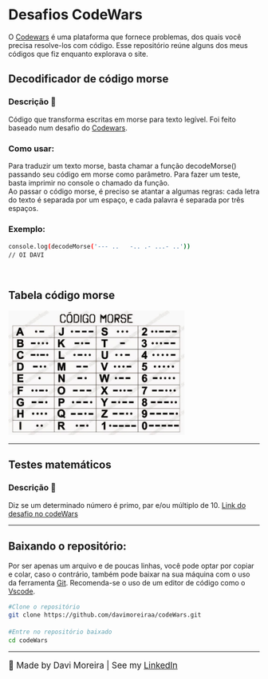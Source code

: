 <h1>Desafios CodeWars</h1>
<p>O <a href='https://www.codewars.com/dashboard'>Codewars</a> é uma plataforma que fornece problemas, dos quais você precisa resolve-los com código. Esse repositório reúne alguns dos meus códigos que fiz enquanto explorava o site.
<br>
<h2>Decodificador de código morse</h2>
<h3>Descrição 📜</h3>
<p>Código que transforma escritas em morse para texto legível. Foi feito baseado num desafio do <a href='https://www.codewars.com/kata/54b724efac3d5402db00065e'>Codewars</a>.
<br>
<h3>Como usar:</h3>
<p>Para traduzir um texto morse, basta chamar a função decodeMorse() passando seu código em morse como parâmetro. Para fazer um teste, basta imprimir no console o chamado da função.
<br>
Ao passar o código morse, é preciso se atantar a algumas regras: cada letra do texto é separada por um espaço, e cada palavra é separada por três espaços.
</p>
<h3>Exemplo:</h3>

```bash
console.log(decodeMorse('--- ..   -.. .- ...- ..'))
// OI DAVI
```

<br>
<h2>Tabela código morse</h2>
<img width='70%' src='morse-chart.jpg'/>
<hr>
<h2>Testes matemáticos</h2>
<h3>Descrição 📜</h3>
<p>Diz se um determinado número é primo, par e/ou múltiplo de 10. <a href='https://www.codewars.com/kata/5507309481b8bd3b7e001638/'>Link do desafio no codeWars</a> </p>
<hr>
<h2>Baixando o repositório:</h2>
<p>Por ser apenas um arquivo e de poucas linhas, você pode optar por copiar e colar, caso o contrário, também pode baixar na sua máquina com o uso da ferramenta <a href='https://git-scm.com/'>Git</a>. Recomenda-se o uso de um editor de código como o <a href='https://code.visualstudio.com/'>Vscode</a>.</p>

```bash
#Clone o repositório
git clone https://github.com/davimoreiraa/codeWars.git

#Entre no repositório baixado
cd codeWars
```

<hr>
<footer>
  <p style='font-size:17px'>🍊 Made by Davi Moreira | See my 
    <a href="https://www.linkedin.com/in/davi-moreira-dos-santos-804280203/">LinkedIn</a>
  </p>
</footer>
